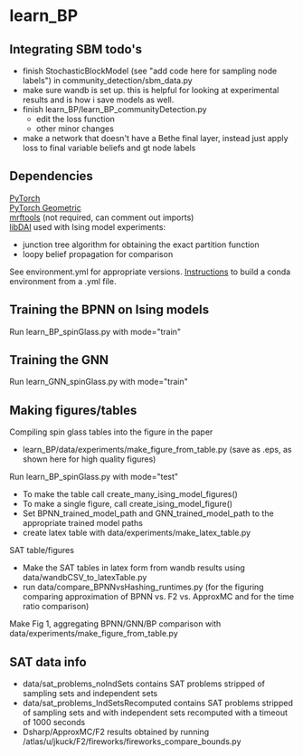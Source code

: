 # learn_BP

## Integrating SBM todo's
- finish StochasticBlockModel (see "add code here for sampling node labels") in community_detection/sbm_data.py
- make sure wandb is set up.  this is helpful for looking at experimental results and is how i save models as well.
- finish learn_BP/learn_BP_communityDetection.py 
	- edit the loss function
	- other minor changes
- make a network that doesn't have a Bethe final layer, instead just apply loss to final variable beliefs and gt node labels

## Dependencies
[PyTorch](https://pytorch.org/get-started/locally/)  
[PyTorch Geometric](https://pytorch-geometric.readthedocs.io/en/latest/notes/installation.html)  
[mrftools](https://bitbucket.org/berthuang/mrftools/src/master/) (not required, can comment out imports)  
[libDAI](https://github.com/dbtsai/libDAI) used with Ising model experiments:
- junction tree algorithm for obtaining the exact partition function
- loopy belief propagation for comparison  

See environment.yml for appropriate versions.  [Instructions](https://docs.conda.io/projects/conda/en/latest/user-guide/tasks/manage-environments.html#creating-an-environment-from-an-environment-yml-file) to build a conda environment from a .yml file.  

## Training the BPNN on Ising models
Run learn_BP_spinGlass.py with mode="train"

## Training the GNN
Run learn_GNN_spinGlass.py with mode="train"

## Making figures/tables
Compiling spin glass tables into the figure in the paper
- learn_BP/data/experiments/make_figure_from_table.py (save as .eps, as shown here for high quality figures)

Run learn_BP_spinGlass.py with mode="test" 
- To make the table call create_many_ising_model_figures() 
- To make a single figure, call create_ising_model_figure()
- Set BPNN_trained_model_path and GNN_trained_model_path to the appropriate trained model paths
- create latex table with data/experiments/make_latex_table.py

SAT table/figures
- Make the SAT tables in latex form from wandb results using data/wandbCSV_to_latexTable.py
- run data/compare_BPNNvsHashing_runtimes.py (for the figuring comparing approximation of BPNN vs. F2 vs. ApproxMC and for the time ratio comparison)

Make Fig 1, aggregating BPNN/GNN/BP comparison with data/experiments/make_figure_from_table.py

## SAT data info
- data/sat_problems_noIndSets contains SAT problems stripped of sampling sets and independent sets
- data/sat_problems_IndSetsRecomputed contains SAT problems stripped of sampling sets and with independent sets recomputed with a timeout of 1000 seconds
- Dsharp/ApproxMC/F2 results obtained by running /atlas/u/jkuck/F2/fireworks/fireworks_compare_bounds.py
